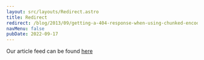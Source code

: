```yaml
---
layout: src/layouts/Redirect.astro
title: Redirect
redirect: /blog/2013/09/getting-a-404-response-when-using-chunked-encoding/
navMenu: false
pubDate: 2022-09-17
---
```

<div>
Our article feed can be found <a href="/blog/2013/09/getting-a-404-response-when-using-chunked-encoding/">here</a>
</div>
